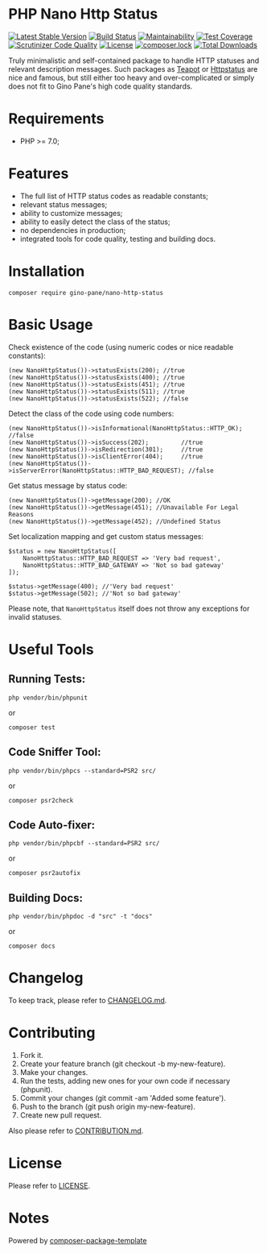 PHP Nano Http Status
============

[![Latest Stable Version](https://poser.pugx.org/gino-pane/nano-http-status/v/stable)](https://packagist.org/packages/gino-pane/nano-http-status)
[![Build Status](https://travis-ci.org/GinoPane/php-nano-rest.svg?branch=master)](https://travis-ci.org/GinoPane/php-nano-rest)
[![Maintainability](https://api.codeclimate.com/v1/badges/fdabec77a1195d3611cf/maintainability)](https://codeclimate.com/github/GinoPane/php-nano-http-status/maintainability)
[![Test Coverage](https://api.codeclimate.com/v1/badges/fdabec77a1195d3611cf/test_coverage)](https://codeclimate.com/github/GinoPane/php-nano-http-status/test_coverage)
[![Scrutinizer Code Quality](https://scrutinizer-ci.com/g/GinoPane/php-nano-http-status/badges/quality-score.png?b=master)](https://scrutinizer-ci.com/g/GinoPane/php-nano-http-status/?branch=master)
[![License](https://poser.pugx.org/gino-pane/nano-http-status/license)](https://packagist.org/packages/gino-pane/nano-http-status)
[![composer.lock](https://poser.pugx.org/gino-pane/nano-http-status/composerlock)](https://packagist.org/packages/gino-pane/nano-http-status)
[![Total Downloads](https://poser.pugx.org/gino-pane/nano-http-status/downloads)](https://packagist.org/packages/gino-pane/nano-http-status)

Truly minimalistic and self-contained package to handle HTTP statuses and relevant description messages. Such packages as 
[Teapot](https://github.com/shrikeh/teapot) or [Httpstatus](https://github.com/lukasoppermann/http-status) are nice and famous, but still
either too heavy and over-complicated or simply does not fit to Gino Pane's high code quality standards.

Requirements
============

* PHP >= 7.0;

Features
========

* The full list of HTTP status codes as readable constants;
* relevant status messages;
* ability to customize messages;
* ability to easily detect the class of the status;
* no dependencies in production;
* integrated tools for code quality, testing and building docs.

Installation
============

    composer require gino-pane/nano-http-status

Basic Usage
===========

Check existence of the code (using numeric codes or nice readable constants):

    (new NanoHttpStatus())->statusExists(200); //true
    (new NanoHttpStatus())->statusExists(400); //true
    (new NanoHttpStatus())->statusExists(451); //true
    (new NanoHttpStatus())->statusExists(511); //true
    (new NanoHttpStatus())->statusExists(522); //false
    
Detect the class of the code using code numbers:

    (new NanoHttpStatus())->isInformational(NanoHttpStatus::HTTP_OK); //false
    (new NanoHttpStatus())->isSuccess(202);         //true
    (new NanoHttpStatus())->isRedirection(301);     //true
    (new NanoHttpStatus())->isClientError(404);     //true
    (new NanoHttpStatus())->isServerError(NanoHttpStatus::HTTP_BAD_REQUEST); //false
    
Get status message by status code:

    (new NanoHttpStatus())->getMessage(200); //OK
    (new NanoHttpStatus())->getMessage(451); //Unavailable For Legal Reasons
    (new NanoHttpStatus())->getMessage(452); //Undefined Status
    
Set localization mapping and get custom status messages:

    $status = new NanoHttpStatus([
        NanoHttpStatus::HTTP_BAD_REQUEST => 'Very bad request',
        NanoHttpStatus::HTTP_BAD_GATEWAY => 'Not so bad gateway'
    ]);
    
    $status->getMessage(400); //'Very bad request'
    $status->getMessage(502); //'Not so bad gateway'
    
Please note, that ```NanoHttpStatus``` itself does not throw any exceptions for invalid statuses.

Useful Tools
============

Running Tests:
--------

    php vendor/bin/phpunit
 
 or 
 
    composer test

Code Sniffer Tool:
------------------

    php vendor/bin/phpcs --standard=PSR2 src/
 
 or
 
    composer psr2check

Code Auto-fixer:
----------------

    php vendor/bin/phpcbf --standard=PSR2 src/ 
    
 or
 
    composer psr2autofix
 
 
Building Docs:
--------

    php vendor/bin/phpdoc -d "src" -t "docs"
 
 or 
 
    composer docs

Changelog
=========

To keep track, please refer to [CHANGELOG.md](https://github.com/GinoPane/php-nano-http-status/blob/master/CHANGELOG.md).

Contributing
============

1. Fork it.
2. Create your feature branch (git checkout -b my-new-feature).
3. Make your changes.
4. Run the tests, adding new ones for your own code if necessary (phpunit).
5. Commit your changes (git commit -am 'Added some feature').
6. Push to the branch (git push origin my-new-feature).
7. Create new pull request.

Also please refer to [CONTRIBUTION.md](https://github.com/GinoPane/php-nano-http-status/blob/master/CONTRIBUTION.md).

License
=======

Please refer to [LICENSE](https://github.com/GinoPane/php-nano-http-status/blob/master/LICENSE).
 
Notes
=====
 
Powered by [composer-package-template](https://github.com/GinoPane/composer-package-template)
